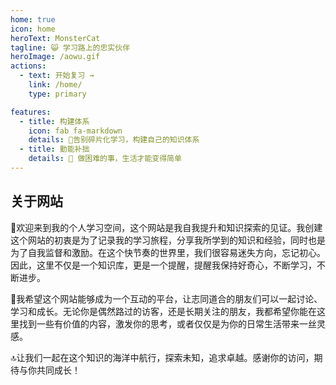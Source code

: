 ```yaml
---
home: true
icon: home
heroText: MonsterCat
tagline: 😺 学习路上的忠实伙伴
heroImage: /aowu.gif
actions:
  - text: 开始复习 →
    link: /home/
    type: primary

features:
  - title: 构建体系
    icon: fab fa-markdown
    details: 🍉告别碎片化学习，构建自己的知识体系
  - title: 勤能补拙
    details: 🧡 做困难的事，生活才能变得简单
---
```


## 关于网站
🎉欢迎来到我的个人学习空间，这个网站是我自我提升和知识探索的见证。我创建这个网站的初衷是为了记录我的学习旅程，分享我所学到的知识和经验，同时也是为了自我监督和激励。在这个快节奏的世界里，我们很容易迷失方向，忘记初心。因此，这里不仅是一个知识库，更是一个提醒，提醒我保持好奇心，不断学习，不断进步。

👏我希望这个网站能够成为一个互动的平台，让志同道合的朋友们可以一起讨论、学习和成长。无论你是偶然路过的访客，还是长期关注的朋友，我都希望你能在这里找到一些有价值的内容，激发你的思考，或者仅仅是为你的日常生活带来一丝灵感。

🔝让我们一起在这个知识的海洋中航行，探索未知，追求卓越。感谢你的访问，期待与你共同成长！